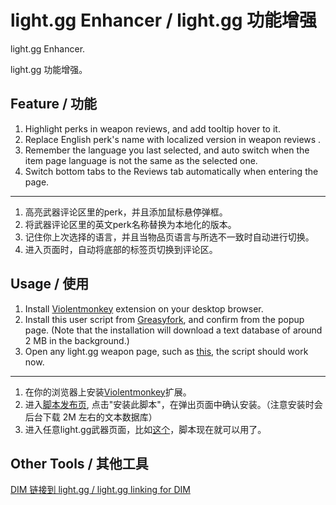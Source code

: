 # light.gg Enhancer / light.gg 功能增强
light.gg Enhancer.

light.gg 功能增强。

## Feature / 功能
1. Highlight perks in weapon reviews, and add tooltip hover to it.
2. Replace English perk's name with localized version in weapon reviews .
3. Remember the language you last selected, and auto switch when the item page language is not the same as the selected one.
4. Switch bottom tabs to the Reviews tab automatically when entering the page.

***

1. 高亮武器评论区里的perk，并且添加鼠标悬停弹框。
2. 将武器评论区里的英文perk名称替换为本地化的版本。
3. 记住你上次选择的语言，并且当物品页语言与所选不一致时自动进行切换。
4. 进入页面时，自动将底部的标签页切换到评论区。

## Usage / 使用
1. Install [Violentmonkey](https://violentmonkey.github.io/) extension on your desktop browser.
2. Install this user script from [Greasyfork](https://greasyfork.org/en/scripts/497836-light-gg-enhancer?locale_override=1), and confirm from the popup page. (Note that the installation will download a text database of around 2 MB in the background.)
3. Open any light.gg weapon page, such as [this](https://www.light.gg/db/items/3947966653/the-call/), the script should work now.

***

1. 在你的浏览器上安装[Violentmonkey](https://violentmonkey.github.io/)扩展。
2. 进入[脚本发布页](https://greasyfork.org/zh-CN/scripts/497836-light-gg-enhancer?locale_override=1), 点击"安装此脚本"，在弹出页面中确认安装。（注意安装时会后台下载 2M 左右的文本数据库）
3. 进入任意light.gg武器页面，比如[这个](https://www.light.gg/db/zh-chs/items/3947966653/%E5%AE%A3%E5%8F%AC%E5%91%BC%E5%94%A4/)，脚本现在就可以用了。

## Other Tools / 其他工具
[DIM 链接到 light.gg / light.gg linking for DIM](https://greasyfork.org/scripts/427285-light-gg-linking-for-dim)